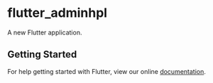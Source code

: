 # flutter_adminhpl

A new Flutter application.

## Getting Started

For help getting started with Flutter, view our online
[documentation](https://flutter.io/).
